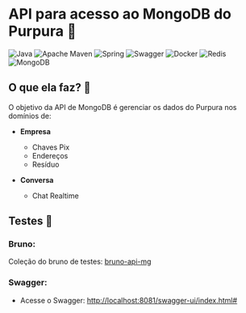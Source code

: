 # API para acesso ao MongoDB do Purpura 💜
![Java](https://img.shields.io/badge/java-%23ED8B00.svg?style=for-the-badge&logo=openjdk&logoColor=white)
![Apache Maven](https://img.shields.io/badge/Apache%20Maven-C71A36?style=for-the-badge&logo=Apache%20Maven&logoColor=white)
![Spring](https://img.shields.io/badge/spring-%236DB33F.svg?style=for-the-badge&logo=spring&logoColor=white)
![Swagger](https://img.shields.io/badge/-Swagger-%23Clojure?style=for-the-badge&logo=swagger&logoColor=white)
![Docker](https://img.shields.io/badge/docker-%230db7ed.svg?style=for-the-badge&logo=docker&logoColor=white)
![Redis](https://img.shields.io/badge/redis-%23DD0031.svg?style=for-the-badge&logo=redis&logoColor=white)
![MongoDB](https://img.shields.io/badge/MongoDB-%234ea94b.svg?style=for-the-badge&logo=mongodb&logoColor=white)

## O que ela faz? 📝

O objetivo da API de MongoDB é gerenciar os dados do Purpura nos domínios de:
- **Empresa**
  - Chaves Pix
  - Endereços
  - Resíduo

- **Conversa**
  - Chat Realtime

## Testes 🧪
### Bruno:
Coleção do bruno de testes: [bruno-api-mg](bruno-api-mg)

### Swagger:
- Acesse o Swagger: [http://localhost:8081/swagger-ui/index.html#](http://localhost:8081/swagger-ui/index.html#)